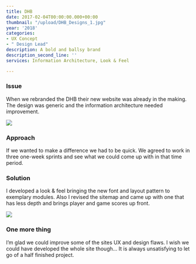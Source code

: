 ```yaml
---
title: DHB
date: 2017-02-04T00:00:00.000+00:00
thumbnail: "/upload/DHB_Designs_1.jpg"
year: '2018'
categories:
- UX Concept
- " Design Lead"
description: A bold and ballsy brand
description_second_line: ''
services: Information Architecture, Look & Feel

---
```

### Issue

When we rebranded the DHB their new website was already in the making. The design was generic and the information architecture needed improvement.

![](/upload/DHB_Designs_2.jpg)

### Approach

<p class="einleser">If we wanted to make a difference we had to be quick. We agreed to work in three one-week sprints and see what we could come up with in that time period.</p>

### Solution

I developed a look & feel bringing the new font and layout pattern to exemplary modules. Also I revised the sitemap and came up with one that has less depth and brings player and game scores up front.

![](/upload/DHB_Designs_4.jpg)

### One more thing

I’m glad we could improve some of the sites UX and design flaws. I wish we could have developed the whole site though… It is always unsatisfying to let go of a half finished project.